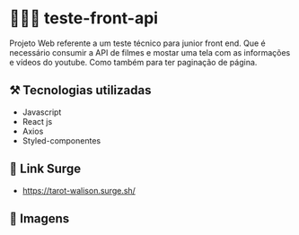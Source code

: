 # 🧙🏼‍🌎 teste-front-api

Projeto Web referente a um teste técnico para junior front end. Que é necessário consumir a API de filmes e mostar uma tela com as informações e vídeos do youtube. Como também para ter paginação de página.

## ⚒ Tecnologias utilizadas
- Javascript
- React js
- Axios
- Styled-componentes

## 🔗 Link Surge
- https://tarot-walison.surge.sh/

## 📸 Imagens

